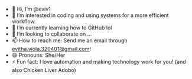 - 👋 Hi, I’m @eviv1
- 👀 I’m interested in coding and using systems for a more efficient workflow.
- 🌱 I’m currently learning how to GitHub lol
- 💞️ I’m looking to collaborate on ...
- 📫 How to reach me: Send me an email through evitha.viola.320401@gmail.com!
- 😄 Pronouns: She/Her
- ⚡ Fun fact: I love automation and making technology work for you! (and also Chicken Liver Adobo)

<!---
eviv1/eviv1 is a ✨ special ✨ repository because its `README.md` (this file) appears on your GitHub profile.
You can click the Preview link to take a look at your changes.
--->
